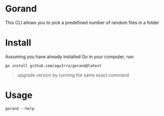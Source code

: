 # Gorand
This CLI allows you to pick a predefined number of random files in a folder

# Install
Assuming you have already installed Go in your computer, run:
```
go install github.com/agu3rra/gorand@latest
```

> upgrade version by running the same exact command

# Usage
```
gorand --help
```
